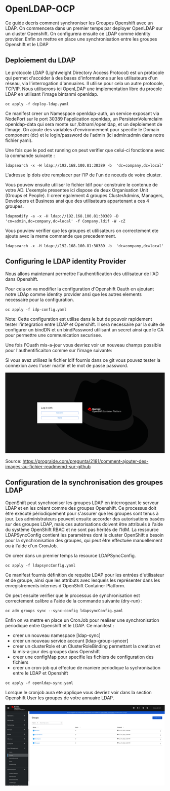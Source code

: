 # OpenLDAP-OCP
Ce guide decris comment synchroniser les Groupes Openshift avec un LDAP. On commencera dans un premier temps par deployer OpenLDAP sur un cluster Openshift. On configurera ensuite ce LDAP comme identity provider. Enfin on mettre en place une synchronisation entre les groupes Openshift et le LDAP

## Deploiement du LDAP

Le protocole LDAP (Lightweight Directory Access Protocol) est un protocole qui  permet d'accéder à des bases d'informations sur les utilisateurs d'un réseau, via l'interrogation d'annuaires. Il utilise pour cela un autre protocole, TCP/IP. Nous utiliserons ici OpenLDAP une implementation libre du procole LDAP en utilisant l'image bintanmi openldap.

```shell
oc apply -f deploy-ldap.yaml 
```

Ce manifest creer un Namespace openldap-auth, un service exposant via NodePort sur le port 30389 l'application openldap, un PersistenVolumclaim openldap-data qui sera monte sur /bitnami/openldap, et un deploiement de l'image. On ajoute des variables d'environnement pour specifie le Domain component (dc) et le login/password de l'admin (ici admin:admin dans notre fichier yaml). 

Une fois que le pod est running on peut verifier que celui-ci fonctionne avec la commande suivante :

```shell
ldapsearch -x -H ldap://192.168.100.81:30389 -b  'dc=company,dc=local' 
```

L'adresse Ip dois etre remplacer par l'IP de l'un de noeuds de votre cluster. 

Vous pouvew ensuite utiliser le fichier ldif pour construire le contenue de votre AD. L'exemple presentee ici dispose de deux Organisation Unit (Groups et People). Il creer egalement 4 groupes ClusterAdmins, Managers, Developers et Business ansi que des utilisateurs appartenant a ces 4 groupes.

```shell
ldapmodify -a -x -H ldap://192.168.100.81:30389 -D 'cn=admin,dc=company,dc=local' -f Company.ldif -W -cZ
```

Vous pouview verifier que les groupes et utilisateurs on correctement ete ajoute avec la meme commande que precedemment.


```shell
ldapsearch -x -H ldap://192.168.100.81:30389 -b  'dc=company,dc=local' 
```

## Configuring le LDAP identity Provider

Nous allons maintenant permettre l'authentification des utilisateur de l'AD dans Openshift.

Pour cela on va modifier la configuration d'Openshift Oauth en ajoutant notre LDAp comme identity provider ansi que les autres elements necessaire pour la configuration. 

```shell
oc apply -f idp-config.yaml
```

Note: Cette configuration est utilise dans le but de pouvoir rapidement tester l'integration entre LDAP et Openshift. Il sera necessaire par la suite de configurer un bindDN et un bindPassword utilisant un secret ainsi que le CA pour permettre une communication securisee.

Une fois l'Ouath mis-a-jour vous devriez voir un nouveau champs possible pour l'authentificaiton comme sur l'image suivante: 

Si vous avez utilisez le fichier ldif fournis dans ce git vous pouvez tester la connexion avec l'user martin et le mot de passe password.

![idp](./images/idp.png)

Source: https://prograide.com/pregunta/2181/comment-ajouter-des-images-au-fichier-readmemd-sur-github

## Configuration de la synchronisation des groupes LDAP

OpenShift peut synchroniser les groupes LDAP en interrogeant le serveur LDAP et en les créant
comme des groupes Openshift. Ce processus doit être exécuté périodiquement pour s'assurer que les groupes sont tenus à jour. Les administrateurs peuvent ensuite accorder des autorisations basées sur des groupes LDAP, mais ces autorisations doivent être
attribués à l'aide du système OpenShift RBAC et ne sont pas hérités de l'IdM.
La ressource LDAPSyncConfig contient les paramètres dont le cluster OpenShift a besoin pour la synchronisation des groupes, qui peut être effectuée manuellement ou à l'aide d'un CronJob.

On creer dans un premier temps la resource LDAPSyncConfig. 

```shell
oc apply -f ldapsyncConfig.yaml
```

Ce manifest fournis définition de requête LDAP pour les entrées d'utilisateur et de groupe, ainsi que les attributs avec lesquels les représenter dans les enregistrements internes d'OpenShift Container Platform.

On peut ensuite verifier que le processus de synchronisation est correctement calibre a l'aide de la commande suivante (dry-run) :

```shell
oc adm groups sync --sync-config ldapsyncConfig.yaml 
```

Enfin on va mettre en place un CronJob pour realiser une synchronisation periodique entre Openshift et le LDAP. 
Ce manifest :
  - creer un nouveau namespace [ldap-sync]
  - creer un nouveau service account [ldap-group-syncer]
  - creer un clusterRole et un ClusterRoleBinding permettant la creation et la mis-a-jour des groupes dans Openshift
  - creer une configMap pour specifie les fichiers de configuration des fichiers
  - creer un cron-job qui effectue de maniere periodique la sychronisation entre le LDAP et Openshift

```shell
oc apply -f openldap-sync.yaml
```

Lorsque le cronjob aura ete applique vous devriez voir dans la section Openshift User les groupes de votre annuaire LDAP. 

![idp](./images/group-GUI.png)






























